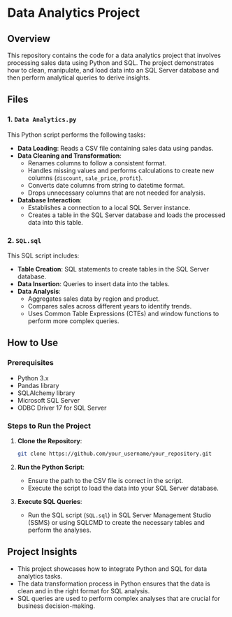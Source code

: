 # Data Analytics Project

## Overview

This repository contains the code for a data analytics project that involves processing sales data using Python and SQL. The project demonstrates how to clean, manipulate, and load data into an SQL Server database and then perform analytical queries to derive insights.

## Files

### 1. `Data Analytics.py`
This Python script performs the following tasks:
- **Data Loading**: Reads a CSV file containing sales data using pandas.
- **Data Cleaning and Transformation**:
  - Renames columns to follow a consistent format.
  - Handles missing values and performs calculations to create new columns (`discount`, `sale_price`, `profit`).
  - Converts date columns from string to datetime format.
  - Drops unnecessary columns that are not needed for analysis.
- **Database Interaction**: 
  - Establishes a connection to a local SQL Server instance.
  - Creates a table in the SQL Server database and loads the processed data into this table.

### 2. `SQL.sql`
This SQL script includes:
- **Table Creation**: SQL statements to create tables in the SQL Server database.
- **Data Insertion**: Queries to insert data into the tables.
- **Data Analysis**:
  - Aggregates sales data by region and product.
  - Compares sales across different years to identify trends.
  - Uses Common Table Expressions (CTEs) and window functions to perform more complex queries.

## How to Use

### Prerequisites
- Python 3.x
- Pandas library
- SQLAlchemy library
- Microsoft SQL Server
- ODBC Driver 17 for SQL Server

### Steps to Run the Project

1. **Clone the Repository**:
    ```bash
    git clone https://github.com/your_username/your_repository.git
    ```
2. **Run the Python Script**:
   - Ensure the path to the CSV file is correct in the script.
   - Execute the script to load the data into your SQL Server database.

3. **Execute SQL Queries**:
   - Run the SQL script (`SQL.sql`) in SQL Server Management Studio (SSMS) or using SQLCMD to create the necessary tables and perform the analyses.

## Project Insights
- This project showcases how to integrate Python and SQL for data analytics tasks.
- The data transformation process in Python ensures that the data is clean and in the right format for SQL analysis.
- SQL queries are used to perform complex analyses that are crucial for business decision-making.

